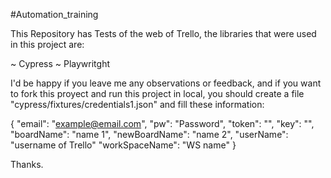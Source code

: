 #Automation_training 

This Repository has Tests of the web of Trello, the libraries that were used in this project are:

~ Cypress
~ Playwritght

I'd be happy if you leave me any observations or feedback, and if you want to fork this proyect and run this project in local, you should create a file "cypress/fixtures/credentials1.json" and fill these information:

{
  "email": "example@email.com",
  "pw": "Password",
  "token": "",
  "key": "",
  "boardName": "name 1",
  "newBoardName": "name 2",
  "userName": "username of Trello"
  "workSpaceName": "WS name"
  }

  Thanks.



